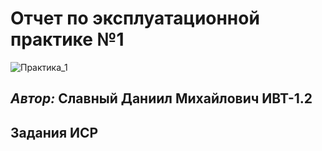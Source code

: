 # Отчет по эксплуатационной практике №1 
![Практика_1](https://user-images.githubusercontent.com/124807187/219799327-2630f67a-d150-4e00-b9a5-46f5ce977a7f.png)
## *Автор:* Славный Даниил Михайлович ИВТ-1.2 
## **Задания ИСР**
